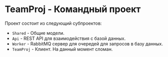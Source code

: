 # TeamProj - Командный проект
Проект состоит из следующий субпроектов:
* `Shared` - Общие модели.
* `Api` - REST API для взаимодействия с базой данных.
* `Worker` - RabbitMQ сервер для очередей для запросов в базу данных.
* `TeamProj` - Клиент. На данный момент сломан.

